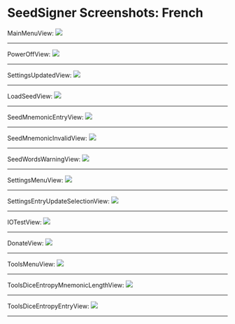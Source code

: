 # SeedSigner Screenshots: French
MainMenuView:
<img src="MainMenuView.png">

---

PowerOffView:
<img src="PowerOffView.png">

---

SettingsUpdatedView:
<img src="SettingsUpdatedView.png">

---

LoadSeedView:
<img src="LoadSeedView.png">

---

SeedMnemonicEntryView:
<img src="SeedMnemonicEntryView.png">

---

SeedMnemonicInvalidView:
<img src="SeedMnemonicInvalidView.png">

---

SeedWordsWarningView:
<img src="SeedWordsWarningView.png">

---

SettingsMenuView:
<img src="SettingsMenuView.png">

---

SettingsEntryUpdateSelectionView:
<img src="SettingsEntryUpdateSelectionView.png">

---

IOTestView:
<img src="IOTestView.png">

---

DonateView:
<img src="DonateView.png">

---

ToolsMenuView:
<img src="ToolsMenuView.png">

---

ToolsDiceEntropyMnemonicLengthView:
<img src="ToolsDiceEntropyMnemonicLengthView.png">

---

ToolsDiceEntropyEntryView:
<img src="ToolsDiceEntropyEntryView.png">

---


